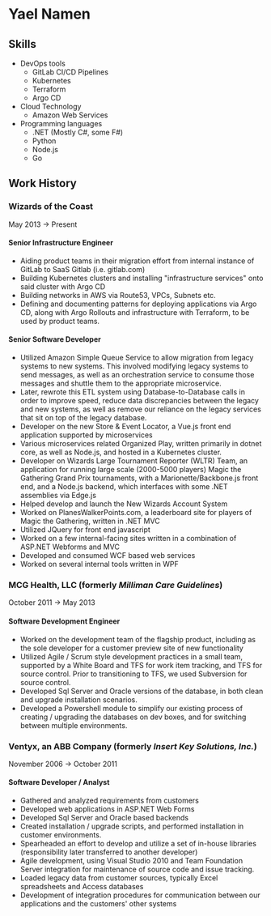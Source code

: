 # Yael Namen

## Skills

- DevOps tools
  - GitLab CI/CD Pipelines
  - Kubernetes
  - Terraform
  - Argo CD
- Cloud Technology
  - Amazon Web Services
- Programming languages
  - .NET (Mostly C#, some F#)
  - Python
  - Node.js
  - Go

## Work History

### Wizards of the Coast

May 2013 -> Present

#### Senior Infrastructure Engineer

- Aiding product teams in their migration effort from internal instance of GitLab to SaaS Gitlab (i.e. gitlab.com)
- Building Kubernetes clusters and installing "infrastructure services" onto said cluster with Argo CD
- Building networks in AWS via Route53, VPCs, Subnets etc.
- Defining and documenting patterns for deploying applications via Argo CD, along with Argo Rollouts and infrastructure with Terraform, to be used by product teams.

#### Senior Software Developer

- Utilized Amazon Simple Queue Service to allow migration from legacy systems to new systems.
  This involved modifying legacy systems to send messages, as well as an orchestration service to consume those messages and shuttle them to the appropriate microservice.
- Later, rewrote this ETL system using Database-to-Database calls in order to improve speed, reduce data discrepancies between the legacy and new systems, as well as remove our reliance on the legacy services that sit on top of the legacy database.
- Developer on the new Store & Event Locator, a Vue.js front end application supported by microservices
- Various microservices related Organized Play, written primarily in dotnet core, as well as Node.js, and hosted in a Kubernetes cluster.
- Developer on Wizards Large Tournament Reporter (WLTR) Team, an application for running large scale (2000-5000 players) Magic the Gathering Grand Prix tournaments, with a Marionette/Backbone.js front end, and a Node.js backend, which interfaces with some .NET assemblies via Edge.js
- Helped develop and launch the New Wizards Account System
- Worked on PlanesWalkerPoints.com, a leaderboard site for players of Magic the Gathering, written in .NET MVC
- Utilized JQuery for front end javascript
- Worked on a few internal-facing sites written in a combination of ASP.NET Webforms and MVC
- Developed and consumed WCF based web services
- Worked on several internal tools written in WPF

### MCG Health, LLC (formerly _Milliman Care Guidelines_)

October 2011 -> May 2013

#### Software Development Engineer

- Worked on the development team of the flagship product, including as the sole developer for a customer preview site of new functionality
- Utilized Agile / Scrum style development practices in a small team, supported by a White Board and TFS for work item tracking, and TFS for source control.
  Prior to transitioning to TFS, we used Subversion for source control.
- Developed Sql Server and Oracle versions of the database, in both clean and upgrade installation scenarios.
- Developed a Powershell module to simplify our existing process of creating / upgrading the databases on dev boxes, and for switching between multiple environments.

### Ventyx, an ABB Company (formerly _Insert Key Solutions, Inc._)

November 2006 -> October 2011

#### Software Developer / Analyst

- Gathered and analyzed requirements from customers
- Developed web applications in ASP.NET Web Forms
- Developed Sql Server and Oracle based backends
- Created installation / upgrade scripts, and performed installation in customer environments.
- Spearheaded an effort to develop and utilize a set of in-house libraries (responsibility later transferred to another developer)
- Agile development, using Visual Studio 2010 and Team Foundation Server integration for maintenance of source code and issue tracking.
- Loaded legacy data from customer sources, typically Excel spreadsheets and Access databases
- Development of integration procedures for communication between our applications and the customers' other systems
